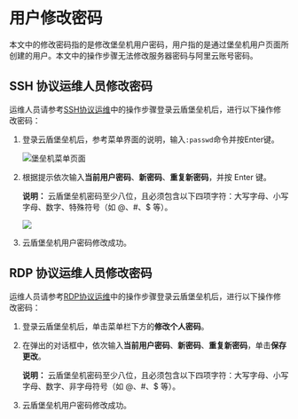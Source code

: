 # 用户修改密码

本文中的修改密码指的是修改堡垒机用户密码，用户指的是通过堡垒机用户页面所创建的用户。本文中的操作步骤无法修改服务器密码与阿里云账号密码。

## SSH 协议运维人员修改密码

运维人员请参考[SSH协议运维](/cn.zh-CN/用户指南（V2版本）/运维使用手册/SSH协议运维.md)中的操作步骤登录云盾堡垒机后，进行以下操作修改密码：

1.  登录云盾堡垒机后，参考菜单界面的说明，输入`:passwd`命令并按Enter键。

    ![堡垒机菜单页面](https://static-aliyun-doc.oss-accelerate.aliyuncs.com/assets/img/zh-CN/1760604161/p4092.png)

2.  根据提示依次输入**当前用户密码**、**新密码**、**重复新密码**，并按 Enter 键。

    **说明：** 云盾堡垒机密码至少八位，且必须包含以下四项字符：大写字母、小写字母、数字、特殊符号（如 @、\#、$ 等）。

    ![](https://static-aliyun-doc.oss-accelerate.aliyuncs.com/assets/img/zh-CN/7002068951/p4093.png)

3.  云盾堡垒机用户密码修改成功。

## RDP 协议运维人员修改密码

运维人员请参考[RDP协议运维](/cn.zh-CN/用户指南（V2版本）/运维使用手册/RDP协议运维.md)中的操作步骤登录云盾堡垒机后，进行以下操作修改密码：

1.  登录云盾堡垒机后，单击菜单栏下方的**修改个人密码**。
2.  在弹出的对话框中，依次输入**当前用户密码**、**新密码**、**重复新密码**，单击**保存更改**。

    **说明：** 云盾堡垒机密码至少八位，且必须包含以下四项字符：大写字母、小写字母、数字、非字母符号（如 @、\#、$ 等）。

3.  云盾堡垒机用户密码修改成功。

